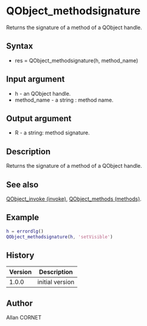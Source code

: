# QObject_methodsignature

Returns the signature of a method of a QObject handle.

## Syntax

- res = QObject_methodsignature(h, method_name)

## Input argument

- h - an QObject handle.
- method_name - a string : method name.

## Output argument

- R - a string: method signature.

## Description

  <p>Returns the signature of a method of a QObject handle.</p>

## See also

[QObject_invoke (invoke)](QObject_invoke.html), [QObject_methods (methods)](QObject_methods.html).

## Example

```matlab
h = errordlg()
QObject_methodsignature(h, 'setVisible')
```

## History

| Version | Description     |
| ------- | --------------- |
| 1.0.0   | initial version |

## Author

Allan CORNET
